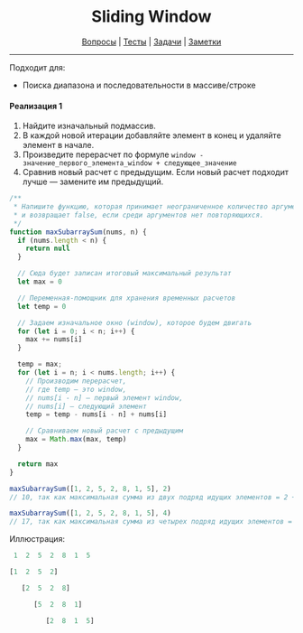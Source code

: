 <div align="center">

# Sliding Window

[Вопросы](https://github.com/dollaween/javascript-questions)
|
[Тесты](https://github.com/dollaween/javascript-tests)
|
[Задачи](https://github.com/dollaween/javascript-tasks)
|
[Заметки](https://github.com/dollaween/javascript-notes)

</div>

---

Подходит для:
* Поиска диапазона и последовательности в массиве/строке

#### Реализация 1
1. Найдите изначальный подмассив.
2. В каждой новой итерации добавляйте элемент в конец и удаляйте элемент в начале.
3. Произведите перерасчет по формуле `window - значение_первого_элемента_window + следующее_значение`
4. Сравнив новый расчет с предыдущим. Если новый расчет подходит лучше — замените им предыдущий.

```js
/**
 * Напишите функцию, которая принимает неограниченное количество аргументов
 * и возвращает false, если среди аргументов нет повторяющихся.
 */
function maxSubarraySum(nums, n) {
  if (nums.length < n) {
    return null
  }

  // Сюда будет записан итоговый максимальный результат
  let max = 0

  // Переменная-помощник для хранения временных расчетов
  let temp = 0

  // Задаем изначальное окно (window), которое будем двигать
  for (let i = 0; i < n; i++) {
    max += nums[i]
  }

  temp = max;
  for (let i = n; i < nums.length; i++) {
    // Производим перерасчет,
    // где temp — это window,
    // nums[i - n] — первый элемент window,
    // nums[i] — следующий элемент
    temp = temp - nums[i - n] + nums[i]

    // Сравниваем новый расчет с предыдущим
    max = Math.max(max, temp)
  }

  return max
}

maxSubarraySum([1, 2, 5, 2, 8, 1, 5], 2)
// 10, так как максимальная сумма из двух подряд идущих элементов = 2 + 8

maxSubarraySum([1, 2, 5, 2, 8, 1, 5], 4)
// 17, так как максимальная сумма из четырех подряд идущих элементов = 2 + 5 + 2 + 8
```

Иллюстрация:
```js
 1  2  5  2  8  1  5

[1  2  5  2]

   [2  5  2  8]

      [5  2  8  1]

         [2  8  1  5]
```
